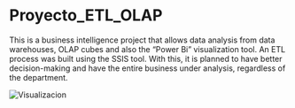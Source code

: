 # Proyecto_ETL_OLAP
This is a business intelligence project that allows data analysis from data warehouses, OLAP cubes and also the “Power Bi” visualization tool. An ETL process was built using the SSIS tool. With this, it is planned to have better decision-making and have the entire business under analysis, regardless of the department.

![Visualizacion](https://user-images.githubusercontent.com/44104619/142714186-85d57361-e1ed-4344-bccb-93ca1db40ec8.jpeg)
